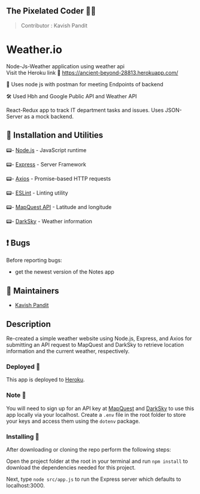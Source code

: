 ## The Pixelated Coder  :man_technologist:

> Contributor : Kavish Pandit 

# Weather.io
Node-Js-Weather application using weather api <br> 
Visit the Heroku link :link: https://ancient-beyond-28813.herokuapp.com/

:ticket: Uses node js with postman for meeting Endpoints of backend<br>

:hammer_and_wrench: Used Hbh and Google Public API and Weather API 

<!-- The following paragraph should be kept synchronized with the description in appinfo/info.xml -->
React-Redux app to track IT department tasks and issues. 
Uses JSON-Server as a mock backend.


## :rocket: Installation and Utilities

:pager:- [Node.js](https://nodejs.org/en/) - JavaScript runtime<br>

:pager:- [Express](https://expressjs.com/) - Server Framework<br>

:pager:- [Axios](https://github.com/axios/axios) - Promise-based HTTP requests<br>

:pager:- [ESLint](https://eslint.org/) - Linting utility<br>

:pager:- [MapQuest API](https://eslint.org/) - Latitude and longitude<br>

:pager:- [DarkSky](https://eslint.org/) - Weather information<br>

## :exclamation: Bugs
Before reporting bugs:

* get the newest version of the Notes app

## :busts_in_silhouette: Maintainers
- [Kavish Pandit](https://github.com/beastgetsssavvy13)


## Description

Re-created a simple weather website using Node.js, Express, and Axios for submitting an API request to MapQuest and DarkSky to retrieve location information and the current weather, respectively.

### Deployed :calling:

This app is deployed to [Heroku](https://ancient-beyond-28813.herokuapp.com/).

### Note :electric_plug:

You will need to sign up for an API key at [MapQuest](https://developer.mapquest.com/documentation/) and [DarkSky](https://darksky.net/dev) to use this app locally via your localhost. Create a `.env` file in the root folder to store your keys and access them using the `dotenv` package.

### Installing :electric_plug:

After downloading or cloning the repo perform the following steps:

Open the project folder at the root in your terminal and run `npm install` to download the dependencies needed for this project.

Next, type `node src/app.js` to run the Express server which defaults to localhost:3000.
